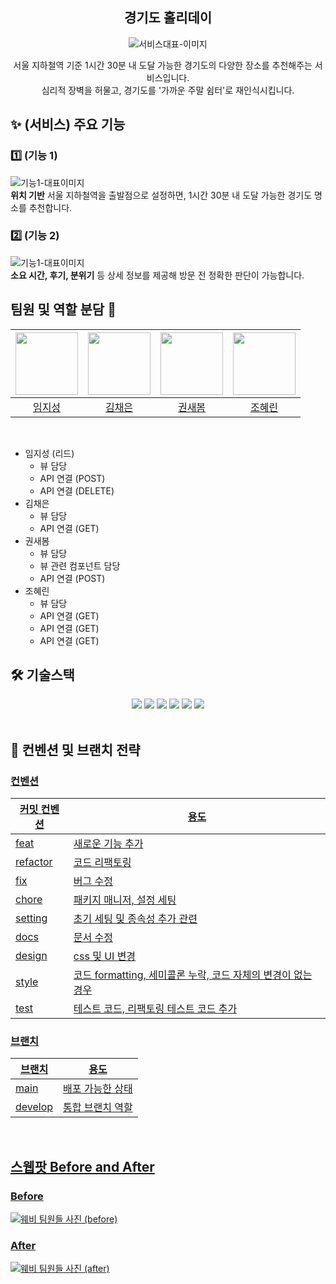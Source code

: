 <div align="center">

<h2> 경기도 홀리데이 </h2>

<img src=""  alt="서비스대표-이미지" />
<p>서울 지하철역 기준 1시간 30분 내 도달 가능한 경기도의 다양한 장소를 추천해주는 서비스입니다.<br/>
심리적 장벽을 허물고, 경기도를 '가까운 주말 쉼터'로 재인식시킵니다.</p>

</div>

<h2> ✨ (서비스) 주요 기능 </h2>

<h3> 1️⃣ (기능 1) </h3>
<img src=""  alt="기능1-대표이미지" />
<div ><strong>위치 기반</strong> 서울 지하철역을 출발점으로 설정하면, 1시간 30분 내 도달 가능한 경기도 명소를 추천합니다. <br/></div>


<h3> 2️⃣ (기능 2) </h3>
<img src=""  alt="기능1-대표이미지" />
<div ><strong>소요 시간, 후기, 분위기</strong> 등 상세 정보를 제공해 방문 전 정확한 판단이 가능합니다. <br/></div>

## 팀원 및 역할 분담 👬

| <img src="https://avatars.githubusercontent.com/u/102504764?v=4" width="100" height="100"> | <img src="https://avatars.githubusercontent.com/u/154000318?v=4" width="100" height="100"> | <img src="https://avatars.githubusercontent.com/u/94830364?v=4" width="100" height="100"> | <img src="https://avatars.githubusercontent.com/u/164613169?v=4" width="100" height="100"> |
|:---:|:---:|:---:|:---:|
| [임지성](https://github.com/jstar000) | [김채은](https://github.com/bongtta) | [권새봄](https://github.com/kwonsaebom) | [조혜린](https://github.com/jogpfls) |

<br>

- 임지성 (리드)
    - 뷰 담당
    - API 연결 (POST)
    - API 연결 (DELETE)
- 김채은
    - 뷰 담당
    - API 연결 (GET)
- 권새봄
    - 뷰 담당
    - 뷰 관련 컴포넌트 담당
    - API 연결 (POST)
- 조혜린
    - 뷰 담당
    - API 연결 (GET)
    - API 연결 (GET)
    - API 연결 (GET)

## 🛠 기술스택
<div align=center>
<img src="https://img.shields.io/badge/react-61DAFB?style=for-the-badge&logo=React&logoColor=white">
  <img src="https://img.shields.io/badge/react query-FF4154?style=for-the-badge&logo=ReactQuery&logoColor=white">        <img src="https://img.shields.io/badge/emotion-DB7093?style=for-the-badge&logo=emotion&logoColor=white">
  <img src="https://img.shields.io/badge/javascript-F7DF1E?style=for-the-badge&logo=javascript&logoColor=black">
  <img src="https://img.shields.io/badge/Vite-646CFF?style=for-the-badge&logo=Vite&logoColor=white">
  <img src="https://img.shields.io/badge/Vercel-000000?style=for-the-badge&logo=vercel&logoColor=white">
</div>

<br/>

<h2>  📄 컨벤션 및 브랜치 전략 </h2>
<!-- 노션 링크 또는 표로 작성 -->

<a href="" />

<h3> 컨벤션 </h3>

| 커밋 컨벤션 | 용도 |
| ----------- | ---- |
|feat |새로운 기능 추가|
|refactor |코드 리팩토링|
|fix |버그 수정|
|chore |패키지 매니저, 설정 세팅|
|setting |초기 세팅 및 종속성 추가 관련|
|docs |문서 수정|
|design |css 및 UI 변경|
|style |코드 formatting, 세미콜론 누락, 코드 자체의 변경이 없는 경우|
|test| 테스트 코드, 리팩토링 테스트 코드 추가|

<h3> 브랜치 </h3>

| 브랜치 | 용도 |
| ------ | ---- |
| main   |  배포 가능한 상태    |
|    develop    |    통합 브랜치 역할  |


<br/>

<h2>스웹팟 Before and After</h2>
<h3>Before</h3>
<img src="" alt="웨비 팀원들 사진 (before)"/>
 
<h3>After</h3>
<img src="" alt="웨비 팀원들 사진 (after)"/>
